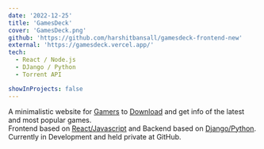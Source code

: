 ```yaml
---
date: '2022-12-25'
title: 'GamesDeck'
cover: 'GamesDeck.png'
github: 'https://github.com/harshitbansall/gamesdeck-frontend-new'
external: 'https://gamesdeck.vercel.app/'
tech:
  - React / Node.js
  - DJango / Python
  - Torrent API

showInProjects: false
---
```


A minimalistic website for [Gamers]() to [Download]() and get info of the latest and most popular games.<br>
Frontend based on [React/Javascript]() and Backend based on [Django/Python](). <br>
Currently in Development and held private at GitHub.

